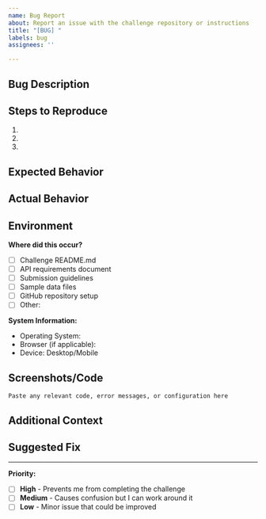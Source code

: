 ```yaml
---
name: Bug Report
about: Report an issue with the challenge repository or instructions
title: "[BUG] "
labels: bug
assignees: ''

---
```


## Bug Description
<!-- Describe the issue clearly and concisely -->


## Steps to Reproduce
<!-- Provide step-by-step instructions to reproduce the bug -->

1. 
2. 
3. 

## Expected Behavior
<!-- What should have happened? -->


## Actual Behavior
<!-- What actually happened? -->


## Environment
**Where did this occur?**
- [ ] Challenge README.md
- [ ] API requirements document
- [ ] Submission guidelines
- [ ] Sample data files
- [ ] GitHub repository setup
- [ ] Other: 

**System Information:**
- Operating System: 
- Browser (if applicable): 
- Device: Desktop/Mobile

## Screenshots/Code
<!-- If applicable, add screenshots or code snippets -->

```
Paste any relevant code, error messages, or configuration here
```

## Additional Context
<!-- Add any other context about the problem -->


## Suggested Fix
<!-- If you have an idea for how to fix this, please share -->


---

**Priority:**
- [ ] **High** - Prevents me from completing the challenge
- [ ] **Medium** - Causes confusion but I can work around it
- [ ] **Low** - Minor issue that could be improved